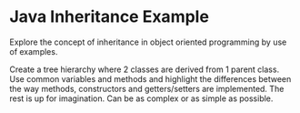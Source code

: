 # Java Inheritance Example
Explore the concept of inheritance in object oriented programming by use of examples.

Create a tree hierarchy where 2 classes are derived from 1 parent class.
Use common variables and methods and highlight the differences between the way methods, constructors and getters/setters are implemented.
The rest is up for imagination. Can be as complex or as simple as possible.

